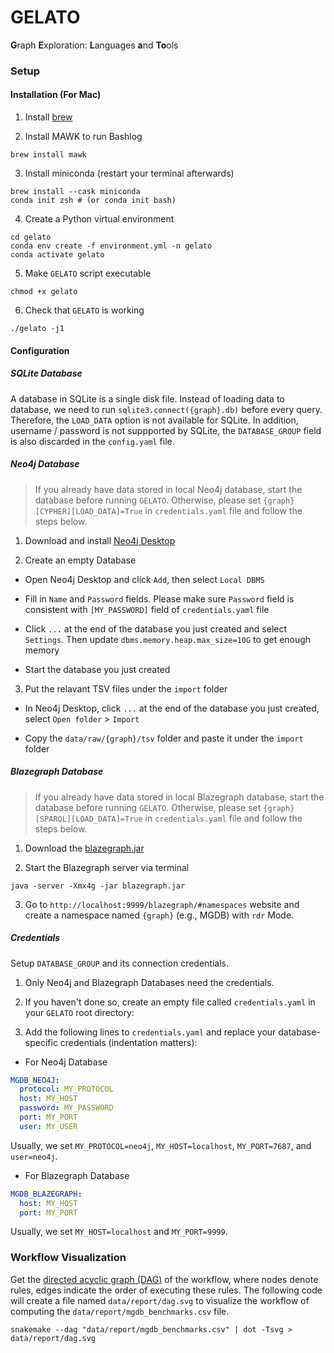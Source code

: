 # GELATO

**G**raph **E**xploration: **L**anguages **a**nd **To**ols

### Setup 

#### Installation (For Mac)
1. Install [brew](https://brew.sh/)

2. Install MAWK to run Bashlog
```
brew install mawk
```

3. Install miniconda (restart your terminal afterwards)
```
brew install --cask miniconda
conda init zsh # (or conda init bash)
```

4. Create a Python virtual environment
```
cd gelato
conda env create -f environment.yml -n gelato
conda activate gelato
```

5. Make `GELATO` script executable
```
chmod +x gelato
```

6. Check that `GELATO` is working
```
./gelato -j1
```

#### Configuration

##### SQLite Database

A database in SQLite is a single disk file. Instead of loading data to database, we need to run `sqlite3.connect({graph}.db)` before every query. Therefore, the `LOAD_DATA` option is not available for SQLite. In addition, username / password is not suppported by SQLite, the `DATABASE_GROUP` field is also discarded in the `config.yaml` file.

##### Neo4j Database

> If you already have data stored in local Neo4j database, start the database before running `GELATO`. Otherwise, please set `{graph}[CYPHER][LOAD_DATA]=True` in `credentials.yaml` file and follow the steps below.

  1. Download and install [Neo4j Desktop](https://neo4j.com/download-neo4j-now/)

  2. Create an empty Database

  - Open Neo4j Desktop and click `Add`, then select `Local DBMS`

  - Fill in `Name` and `Password` fields. Please make sure `Password` field is consistent with `[MY_PASSWORD]` field of `credentials.yaml` file

  - Click `...` at the end of the database you just created and select `Settings`. Then update `dbms.memory.heap.max_size=10G` to get enough memory

  - Start the database you just created

  3. Put the relavant TSV files under the `import` folder

  - In Neo4j Desktop, click `...` at the end of the database you just created, select `Open folder` > `Import`

  - Copy the `data/raw/{graph}/tsv` folder and paste it under the `import` folder

##### Blazegraph Database

> If you already have data stored in local Blazegraph database, start the database before running `GELATO`. Otherwise, please set `{graph}[SPARQL][LOAD_DATA]=True` in `credentials.yaml` file and follow the steps below.

  1. Download the [blazegraph.jar](https://github.com/blazegraph/database/releases/latest)

  2. Start the Blazegraph server via terminal

  ```
  java -server -Xmx4g -jar blazegraph.jar
  ```

  3. Go to `http://localhost:9999/blazegraph/#namespaces` website and create a namespace named `{graph}` (e.g., MGDB) with `rdr` Mode.

##### Credentials

Setup `DATABASE_GROUP` and its connection credentials.

  1. Only Neo4j and Blazegraph Databases need the credentials.

  2. If you haven't done so, create an empty file called `credentials.yaml` in your `GELATO` root directory: 

  3. Add the following lines to `credentials.yaml` and replace your database-specific credentials (indentation matters):

  - For Neo4j Database
  ``` yaml
  MGDB_NEO4J:
    protocol: MY_PROTOCOL
    host: MY_HOST
    password: MY_PASSWORD
    port: MY_PORT
    user: MY_USER
  ```
  Usually, we set `MY_PROTOCOL=neo4j`, `MY_HOST=localhost`, `MY_PORT=7687`, and `user=neo4j`.

  - For Blazegraph Database
  ```yaml
  MGDB_BLAZEGRAPH:
    host: MY_HOST
    port: MY_PORT
  ```
  Usually, we set `MY_HOST=localhost` and `MY_PORT=9999`.

### Workflow Visualization 
Get the [directed acyclic graph (DAG)](https://en.wikipedia.org/wiki/Directed_acyclic_graph) of the workflow, where nodes denote rules, edges indicate the order of executing these rules. The following code will create a file named `data/report/dag.svg` to visualize the workflow of computing the `data/report/mgdb_benchmarks.csv` file.

```
snakemake --dag "data/report/mgdb_benchmarks.csv" | dot -Tsvg > data/report/dag.svg
```

